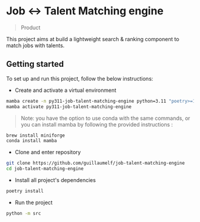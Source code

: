 # Job <-> Talent Matching engine

> Product

This project aims at build a lightweight search & ranking component to match jobs with talents.

## Getting started

To set up and run this project, follow the below instructions:
- Create and activate a virtual environment
```bash
mamba create -n py311-job-talent-matching-engine python=3.11 "poetry>=1.7"
mamba activate py311-job-talent-matching-engine
```
> Note: you have the option to use conda with the same commands,
> or you can install mamba by following the provided instructions :

```bash
brew install miniforge
conda install mamba
```

- Clone and enter repository
```bash
git clone https://github.com/guillaumelf/job-talent-matching-engine
cd job-talent-matching-engine
```

- Install all project's dependencies
```bash
poetry install
```

- Run the project
```bash
python -m src
```
